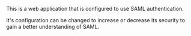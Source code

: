 This is a web application that is configured to use SAML authentication.

It's configuration can be changed to increase or decrease its security to gain a better understanding of SAML.
